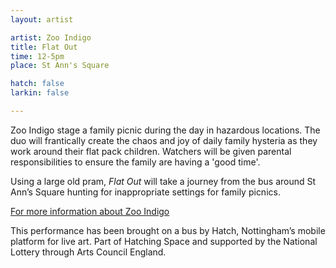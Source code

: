 ```yaml
---
layout: artist

artist: Zoo Indigo
title: Flat Out
time: 12-5pm
place: St Ann's Square

hatch: false
larkin: false

---
```


Zoo Indigo stage a family picnic during the day in hazardous locations. The duo will frantically create the chaos and joy of daily family hysteria as they work around their flat pack children. Watchers will be given parental responsibilities to ensure the family are having a 'good time'.    

Using a large old pram, *Flat Out* will take a journey from the bus around St Ann’s Square hunting for inappropriate settings for family picnics.     

[For more information about Zoo Indigo](http://www.zooindigo.co.uk)

This performance has been brought on a bus by Hatch, Nottingham’s mobile platform for live art. Part of Hatching Space and supported by the National Lottery through Arts Council England.
